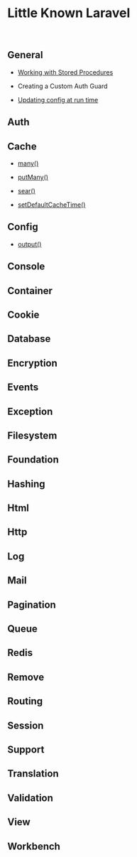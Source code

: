 Little Known Laravel
====================

 

General
-------

-   [Working with Stored Procedures](GENERAL.md#working-with-stored-procedures)

-   Creating a Custom Auth Guard

-   [Updating config at run time](GENERAL.md#updating-config-at-run-time)

Auth
----

Cache
-----

-   [many()](CACHE.md#many)

-   [putMany()](CACHE.md#putmany)

-   [sear()](CACHE.md#sear)

-   [setDefaultCacheTime()](CACHE.md#setdefaultcachetime)

Config
------

-   [output()](CONSOLE.md#output)

Console
-------

Container
---------

Cookie
------

Database
--------

Encryption
----------

Events
------

Exception
---------

Filesystem
----------

Foundation
----------

Hashing
-------

Html
----

Http
----

Log
---

Mail
----

Pagination
----------

Queue
-----

Redis
-----

Remove
------

Routing
-------

Session
-------

Support
-------

Translation
-----------

Validation
----------

View
----

Workbench
---------

